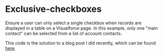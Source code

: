 # Exclusive-checkboxes
Ensure a user can only select a single checkbox when records are displayed in a table on a Visualforce page.  In this example, only one "main contact" can be selected from a list of account contacts.

This code is the solution to a blog post I did recently, which can be found <a href="https://chriswritescode.wordpress.com/2015/05/10/checkboxes-ensuring-a-user-can-only-select-one-checkbox-in-a-visualforce-page/">here</a>.
